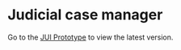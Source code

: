 # Judicial case manager

Go to the [JUI Prototype](https://jui-prototype.herokuapp.com) to view the latest version.